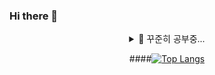 
### Hi there 👋
<div align=center>
<details>
<summary>
 💬 꾸준히 공부중...
</summary>
  
####![ts](https://img.shields.io/badge/TypeScript-007ACC?style=for-the-badge&logo=typescript&logoColor=white)
####![js](https://img.shields.io/badge/JavaScript-F7DF1E?style=for-the-badge&logo=JavaScript&logoColor=white)
<br>
####![react](https://img.shields.io/badge/React-20232A?style=for-the-badge&logo=react&logoColor=61DAFB)
####![vue](https://img.shields.io/badge/Vue.js-35495E?style=for-the-badge&logo=vue.js&logoColor=4FC08D)
####![node.js](https://img.shields.io/badge/Node.js-43853D?style=for-the-badge&logo=node.js&logoColor=white)
<br>
####![express](https://img.shields.io/badge/Express.js-404D59?style=for-the-badge)
####![mysql](https://img.shields.io/badge/MySQL-00000F?style=for-the-badge&logo=mysql&logoColor=white)
####![postgresql](https://img.shields.io/badge/PostgreSQL-316192?style=for-the-badge&logo=postgresql&logoColor=white)
<br>
####![C#](https://img.shields.io/badge/C%23-239120?style=for-the-badge&logo=c-sharp&logoColor=white)
####![C](https://img.shields.io/badge/C-00599C?style=for-the-badge&logo=c&logoColor=white)
####![R](https://img.shields.io/badge/R-276DC3?style=for-the-badge&logo=r&logoColor=white)
####![unity](https://img.shields.io/badge/Unity-100000?style=for-the-badge&logo=unity&logoColor=white)
</details>




####[![Top Langs](https://github-readme-stats.vercel.app/api/top-langs/?username=JuYoung22&layout=compact)](https://github.com/anuraghazra/github-readme-stats)
</div>
<!--
**JuYeung2/JuYeung2** is a ✨ _special_ ✨ repository because its `README.md` (this file) appears on your GitHub profile.

Here are some ideas to get you started:

- 🔭 I’m currently working on ...
- 🌱 I’m currently learning ...
- 👯 I’m looking to collaborate on ...
- 🤔 I’m looking for help with ...
- 💬 Ask me about ...
- 📫 How to reach me: ...
- 😄 Pronouns: ...
- ⚡ Fun fact: ...
-->
